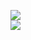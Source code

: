 [![](https://img.shields.io/badge/Made%20With-Github%20Spray-lightgrey.svg?style=for-the-badge&logo=github)](https://github.com/Annihil/github-spray#8631)  
[![](https://i.imgur.com/2DrTn0Z.gif)](https://github.com/Annihil/github-spray)